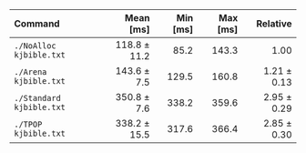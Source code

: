 | Command | Mean [ms] | Min [ms] | Max [ms] | Relative |
|:---|---:|---:|---:|---:|
| `./NoAlloc kjbible.txt` | 118.8 ± 11.2 | 85.2 | 143.3 | 1.00 |
| `./Arena kjbible.txt` | 143.6 ± 7.5 | 129.5 | 160.8 | 1.21 ± 0.13 |
| `./Standard kjbible.txt` | 350.8 ± 7.6 | 338.2 | 359.6 | 2.95 ± 0.29 |
| `./TPOP kjbible.txt` | 338.2 ± 15.5 | 317.6 | 366.4 | 2.85 ± 0.30 |
